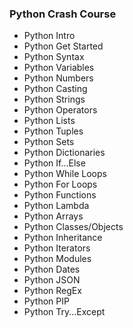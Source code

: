 ### Python Crash Course
* Python Intro
* Python Get Started
* Python Syntax
* Python Variables
* Python Numbers
* Python Casting
* Python Strings
* Python Operators
* Python Lists
* Python Tuples
* Python Sets
* Python Dictionaries
* Python If...Else
* Python While Loops
* Python For Loops
* Python Functions
* Python Lambda
* Python Arrays
* Python Classes/Objects
* Python Inheritance
* Python Iterators
* Python Modules
* Python Dates
* Python JSON
* Python RegEx
* Python PIP
* Python Try...Except

